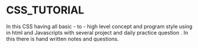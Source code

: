 # CSS_TUTORIAL
In this CSS having all basic - to - high level concept and program style using in html and Javascripts with several project and daily practice question . In this there is hand written notes and questions.
